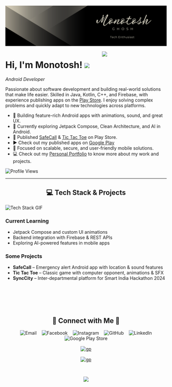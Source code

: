 <!-- ## Hi there 👋

<!--
**monotoshghosh/monotoshghosh** is a ✨ _special_ ✨ repository because its `README.md` (this file) appears on your GitHub profile.

Here are some ideas to get you started:

- 🔭 I’m currently working on ...
- 🌱 I’m currently learning ...
- 👯 I’m looking to collaborate on ...
- 🤔 I’m looking for help with ...
- 💬 Ask me about ...
- 📫 How to reach me: ...
- 😄 Pronouns: ...
- ⚡ Fun fact: ...
-->


<!--Banner-->
![Monotosh Ghosh Banner Image](./banner.png)

<!--Night Owl image-->
<div>
  <img align="right" width="40%" src="https://owlbertsio-resized.s3.amazonaws.com/Popper.psd.full.png">
</div>

<!--Header Name-->
<h1>Hi, I'm Monotosh! <img src="https://emojis.slackmojis.com/emojis/images/1531849430/4246/blob-sunglasses.gif?1531849430" width="30"/></h1>

<p><em>Android Developer</em></p>

<!--Start Intro-->               
<p align="left">  Passionate about software development and building real-world solutions that make life easier. Skilled in Java, Kotlin, C++, and Firebase, with experience publishing apps on the <a href="https://play.google.com/store/apps/dev?id=5228042629409510170" target="_blank">Play Store</a>. I enjoy solving complex problems and quickly adapt to new technologies across platforms.
</p>


- 📱 Building feature-rich Android apps with animations, sound, and great UX.
- 🌱 Currently exploring Jetpack Compose, Clean Architecture, and AI in Android.
- 🚀 Published [SafeCall](https://play.google.com/store/apps/details?id=com.monotoshghosh.safecall) & [Tic Tac Toe](https://play.google.com/store/apps/details?id=com.monotoshghosh.tictactoe) on Play Store.
- ▶️ Check out my published apps on [Google Play](https://play.google.com/store/apps/dev?id=5228042629409510170)
- 🎯 Focused on scalable, secure, and user-friendly mobile solutions.
- 💻 Check out my [Personal Portfolio](https://monotoshghosh.netlify.app/) to know more about my work and projects.
<!-- - ✍ Technical content creator and open-source contributor. -->


<!--Profile Count Badge-->
<p align="left">
  <img src="https://komarev.com/ghpvc/?username=monotoshghosh&label=Profile%20views&color=0e75b6&style=for-the-badge" alt="Profile Views" />
</p>

---

<!--Languages and Tools Section-->       
<h2 align="center">💻 Tech Stack & Projects</h2> 
<picture>
  <source media="(prefers-color-scheme: dark)" srcset="./Skills_Animation_Dark.gif">
  <source media="(prefers-color-scheme: light)" srcset="./Skills_Animation_White.gif">
  <img align="left" alt="Tech Stack GIF" src="./Skills_Animation_White.gif">
</picture>
<br />

<h3 align="left">Current Learning</h3>
<ul align="left">
  <li>Jetpack Compose and custom UI animations</li>
  <li>Backend integration with Firebase & REST APIs</li>
  <li>Exploring AI-powered features in mobile apps</li>
</ul>

<h3 align="left">Some Projects</h3>
<ul align="left">
  <li><strong>SafeCall</strong> – Emergency alert Android app with location & sound features</li>
  <li><strong>Tic Tac Toe</strong> – Classic game with computer opponent, animations & SFX</li>
  <li><strong>SyncCity</strong> – Inter-departmental platform for Smart India Hackathon 2024</li>
</ul>
<br /><br /><br /><br />

<!--Contact Section--> 
<h2 align="center">🤝 Connect with Me 🤝</h2>
<div align="center">

<a href="mailto:monotoshghosh49@gmail.com" target="_blank" style="text-decoration: none;">
  <img src="https://cdn-icons-png.flaticon.com/512/281/281769.png" width="35" height="35" alt="Email" style="margin: 0 6px;" />
</a>

<a href="https://www.facebook.com/monotosh.ghosh.372" target="_blank" style="text-decoration: none;">
  <img src="https://cdn-icons-png.flaticon.com/512/145/145802.png" width="35" height="35" alt="Facebook" style="margin: 0 6px;" />
</a>

<a href="https://www.instagram.com/monotosh_.ghosh" target="_blank" style="text-decoration: none;">
  <img src="https://cdn-icons-png.flaticon.com/512/2111/2111463.png" width="35" height="35" alt="Instagram" style="margin: 0 6px;" />
</a>

<a href="https://github.com/monotoshghosh" target="_blank" style="text-decoration: none;">
  <img src="https://cdn-icons-png.flaticon.com/512/733/733553.png" width="35" height="35" alt="GitHub" style="margin: 0 6px;" />
</a>

<a href="https://www.linkedin.com/in/monotoshghosh/" target="blank" style="text-decoration: none;">
  <img src="https://cdn-icons-png.flaticon.com/512/174/174857.png" width="35" height="35" alt="LinkedIn" style="margin: 0 6px;" />
</a>
  
<a href="https://play.google.com/store/apps/dev?id=5228042629409510170" target="blank" style="text-decoration: none;">
  <img src="https://cdn-icons-png.flaticon.com/512/888/888857.png" width="35" height="35" alt="Google Play Store" style="margin: 0 6px;" />
</a>  

<a href="https://play.google.com/store/apps/dev?id=5228042629409510170" target="blank"><img align="center" src="https://cdn-icons-png.flaticon.com/512/888/888857.png" alt="gp" height="35" width="35" /></a>

<a href="https://play.google.com/store/apps/dev?id=5228042629409510170" target="blank"><img align="center" src="https://cdn-icons-png.flaticon.com/512/888/888857.png" alt="gp" height="35" width="35" /></a>


</div>
<br/>

<!--Buy me a coffee (Optional)-->
<!--
<div align="center">
<a href="https://www.buymeacoffee.com/monotoshghosh" target="_blank">
  <img src="https://cdn.buymeacoffee.com/buttons/v2/default-yellow.png" alt="Buy Me A Coffee" style="height: 40px !important;width: 200px !important;" >
</a>
</div>
-->

<!--Footer--> 
<p align="center">
  <img src="https://capsule-render.vercel.app/api?type=waving&color=gradient&height=65&section=footer"/>
</p>
